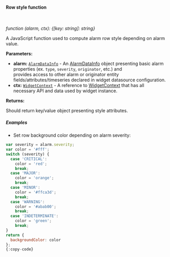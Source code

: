 #### Row style function

<div class="divider"></div>
<br/>

*function (alarm, ctx): {[key: string]: string}*

A JavaScript function used to compute alarm row style depending on alarm value.

**Parameters:**

<ul>
  <li><b>alarm:</b> <code><a href="https://github.com/winstarcloud/winstarcloud/blob/e264f7b8ddff05bda85c4833bf497f47f447496e/ui-ngx/src/app/shared/models/alarm.models.ts#L108" target="_blank">AlarmDataInfo</a></code> - An 
            <a href="https://github.com/winstarcloud/winstarcloud/blob/e264f7b8ddff05bda85c4833bf497f47f447496e/ui-ngx/src/app/shared/models/alarm.models.ts#L108" target="_blank">AlarmDataInfo</a> object
            presenting basic alarm properties (ex. <code>type</code>, <code>severity</code>, <code>originator</code>, etc.) and <br> provides access to other alarm or originator entity fields/attributes/timeseries declared in widget datasource configuration.
  </li>
  <li><b>ctx:</b> <code><a href="https://github.com/winstarcloud/winstarcloud/blob/5bb6403407aa4898084832d6698aa9ea6d484889/ui-ngx/src/app/modules/home/models/widget-component.models.ts#L107" target="_blank">WidgetContext</a></code> - A reference to <a href="https://github.com/winstarcloud/winstarcloud/blob/5bb6403407aa4898084832d6698aa9ea6d484889/ui-ngx/src/app/modules/home/models/widget-component.models.ts#L107" target="_blank">WidgetContext</a> that has all necessary API 
     and data used by widget instance.
  </li>
</ul>

**Returns:**

Should return key/value object presenting style attributes.

<div class="divider"></div>

##### Examples

* Set row background color depending on alarm severity:

```javascript
var severity = alarm.severity;
var color = '#fff';
switch (severity) {
  case 'CRITICAL':
    color = 'red';
    break;
  case 'MAJOR':
    color = 'orange';
    break;
  case 'MINOR':
    color = '#ffca3d';
    break;
  case 'WARNING':
    color = '#abab00';
    break;
  case 'INDETERMINATE':
    color = 'green';
    break;
}
return {
  backgroundColor: color
};
{:copy-code}
```

<br>
<br>
